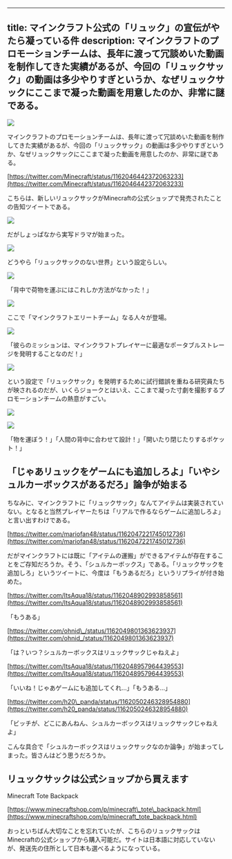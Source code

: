 
---
title: マインクラフト公式の「リュック」の宣伝がやたら凝っている件
description: マインクラフトのプロモーションチームは、長年に渡って冗談めいた動画を制作してきた実績があるが、今回の「リュックサック」の動画は多少やりすぎというか、なぜリュックサックにここまで凝った動画を用意したのか、非常に謎である。
---

![](https://cdn-ak.f.st-hatena.com/images/fotolife/s/sasigume/20210208/20210208120455.jpg)

マインクラフトのプロモーションチームは、長年に渡って冗談めいた動画を制作してきた実績があるが、今回の「リュックサック」の動画は多少やりすぎというか、なぜリュックサックにここまで凝った動画を用意したのか、非常に謎である。

[https://twitter.com/Minecraft/status/1162046442372063233](https://twitter.com/Minecraft/status/1162046442372063233)

こちらは、新しいリュックサックがMinecraftの公式ショップで発売されたことの告知ツイートである。

![](https://cdn-ak.f.st-hatena.com/images/fotolife/s/sasigume/20210208/20210208120459.jpg)

だがしょっぱなから実写ドラマが始まった。

![](https://cdn-ak.f.st-hatena.com/images/fotolife/s/sasigume/20210208/20210208120502.jpg)

どうやら「リュックサックのない世界」という設定らしい。

![](https://cdn-ak.f.st-hatena.com/images/fotolife/s/sasigume/20210208/20210208120510.jpg)

「背中で荷物を運ぶにはこれしか方法がなかった！」

![](https://cdn-ak.f.st-hatena.com/images/fotolife/s/sasigume/20210208/20210208120506.jpg)

ここで「マインクラフトエリートチーム」なる人々が登場。

![](https://cdn-ak.f.st-hatena.com/images/fotolife/s/sasigume/20210208/20210208120515.jpg)

「彼らのミッションは、マインクラフトプレイヤーに最適なポータブルストレージを発明することなのだ！」

![](https://cdn-ak.f.st-hatena.com/images/fotolife/s/sasigume/20210208/20210208120519.jpg)

という設定で「リュックサック」を発明するために試行錯誤を重ねる研究員たちが映されるのだが、いくらジョークとはいえ、ここまで凝った寸劇を撮影するプロモーションチームの熱意がすごい。

![](https://cdn-ak.f.st-hatena.com/images/fotolife/s/sasigume/20210208/20210208120522.jpg)

![](https://cdn-ak.f.st-hatena.com/images/fotolife/s/sasigume/20210208/20210208120526.jpg)

「物を運ぼう！」「人間の背中に合わせて設計！」「開いたり閉じたりするポケット！」

## 「じゃあリュックをゲームにも追加しろよ」「いやシュルカーボックスがあるだろ」論争が始まる

ちなみに、マインクラフトに「リュックサック」なんてアイテムは実装されていない。となると当然プレイヤーたちは「リアルで作るならゲームに追加しろよ」と言い出すわけである。

[https://twitter.com/mariofan48/status/1162047221745012736](https://twitter.com/mariofan48/status/1162047221745012736)

だがマインクラフトには既に「アイテムの運搬」ができるアイテムが存在することをご存知だろうか。そう、「シュルカーボックス」である。「リュックサックを追加しろ」というツイートに、今度は「もうあるだろ」というリプライが付き始めた。

[https://twitter.com/ItsAqua18/status/1162048902993858561](https://twitter.com/ItsAqua18/status/1162048902993858561)

「もうある」

[https://twitter.com/ohnid\_/status/1162049801363623937](https://twitter.com/ohnid_/status/1162049801363623937)

「は？いつ？シュルカーボックスはリュックサックじゃねえよ」

[https://twitter.com/ItsAqua18/status/1162048957964439553](https://twitter.com/ItsAqua18/status/1162048957964439553)

「いいね！じゃあゲームにも追加してくれ…」「もうある…」

[https://twitter.com/h20\_panda/status/1162050246328954880](https://twitter.com/h20_panda/status/1162050246328954880)

「ビッチが、どこにあんねん、シュルカーボックスはリュックサックじゃねえよ」

こんな具合で「シュルカーボックスはリュックサックなのか論争」が始まってしまった。皆さんはどう思うだろうか。

## リュックサックは公式ショップから買えます

Minecraft Tote Backpack

[https://www.minecraftshop.com/p/minecraft\_tote\_backpack.html](https://www.minecraftshop.com/p/minecraft_tote_backpack.html)

おっといちばん大切なことを忘れていたが、こちらのリュックサックはMinecraftの公式ショップから購入可能だ。サイトは日本語に対応していないが、発送先の住所として日本も選べるようになっている。
